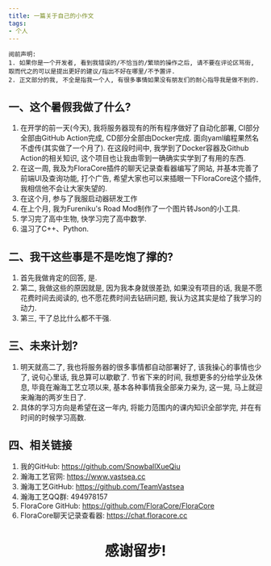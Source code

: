 ```yaml
---
title: 一篇关于自己的小作文
tags:
- 个人
---
```


```
阅前声明:
1. 如果你是一个开发者, 看到我错误的/不恰当的/繁琐的操作之后, 请不要在评论区骂街, 取而代之的可以是提出更好的建议/指出不好在哪里/不予置评.
2. 正文部分的我, 不全是指我一个人, 有很多事情如果没有朋友们的耐心指导我是做不到的.
```

## 一、这个暑假我做了什么?
1. 在开学的前一天(今天), 我将服务器现有的所有程序做好了自动化部署, CI部分全部由GitHub Action完成, CD部分全部由Docker完成. 面向yaml编程果然名不虚传(其实做了一个月了). 在这段时间中, 我学到了Docker容器及Github Action的相关知识, 这个项目也让我由零到一确确实实学到了有用的东西.
2. 在这一周, 我及为FloraCore插件的聊天记录查看器编写了网站, 并基本完善了前端UI及查询功能, 打个广告, 希望大家也可以来插眼一下FloraCore这个插件, 我相信他不会让大家失望的.
3. 在这个月, 参与了我服启动器研发工作
4. 在上个月, 我为Fureniku's Road Mod制作了一个图片转Json的小工具.
5. 学习完了高中生物, 快学习完了高中数学.
6. 温习了C++、Python.

## 二、我干这些事是不是吃饱了撑的?
1. 首先我做肯定的回答, 是.
2. 第二, 我做这些的原因就是, 因为我本身就很差劲, 如果没有项目的话, 我是不愿花费时间去阅读的, 也不愿花费时间去钻研问题, 我认为这其实是给了我学习的动力.
3. 第三, 干了总比什么都不干强.

## 三、未来计划?
1. 明天就高二了, 我也将服务器的很多事情都自动部署好了, 该我操心的事情也少了, 说句心里话, 我总算可以歇歇了. 节省下来的时间, 我想更多的分给学业及休息, 毕竟在瀚海工艺立项以来, 基本各种事情我全部亲力亲为, 这一晃, 马上就迎来瀚海的两岁生日了.
2. 具体的学习方向是希望在这一年内, 将能力范围内的课内知识全部学完, 并在有时间的时候学习高数.

## 四、相关链接
1. 我的GitHub: https://github.com/SnowballXueQiu
2. 瀚海工艺官网: https://www.vastsea.cc
3. 瀚海工艺GitHub: https://github.com/TeamVastsea
4. 瀚海工艺QQ群: 494978157
5. FloraCore GitHub: https://github.com/FloraCore/FloraCore
6. FloraCore聊天记录查看器: https://chat.floracore.cc

<div>
    <h1 align="center">
        感谢留步!
    </h1>
</div>